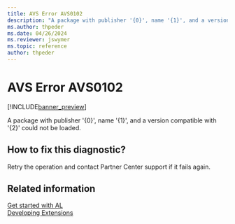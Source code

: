 ```yaml
---
title: AVS Error AVS0102
description: "A package with publisher '{0}', name '{1}', and a version compatible with '{2}' could not be loaded."
ms.author: thpeder
ms.date: 04/26/2024
ms.reviewer: jswymer
ms.topic: reference
author: thpeder
---
```


# AVS Error AVS0102

[!INCLUDE[banner_preview](../includes/banner_preview.md)]

A package with publisher '{0}', name '{1}', and a version compatible with '{2}' could not be loaded.

## How to fix this diagnostic?

Retry the operation and contact Partner Center support if it fails again.

## Related information

[Get started with AL](../devenv-get-started.md)  
[Developing Extensions](../devenv-dev-overview.md)  